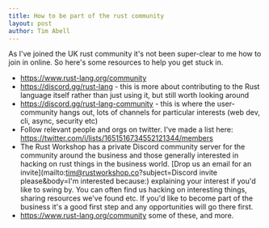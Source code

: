 ```yaml
---
title: How to be part of the rust community
layout: post
author: Tim Abell
---
```


As I've joined the UK rust community it's not been super-clear to me how to join in online. So here's some resources to help you get stuck in.

- <https://www.rust-lang.org/community>
- <https://discord.gg/rust-lang> - this is more about contributing to the Rust language itself rather than just using it, but still worth looking around
- <https://discord.gg/rust-lang-community> - this is where the user-community hangs out, lots of channels for particular interests (web dev, cli, async, security etc)
- Follow relevant people and orgs on twitter. I've made a list here: <https://twitter.com/i/lists/1651516734552121344/members>
- The Rust Workshop has a private Discord community server for the community around the business and those generally interested in hacking on rust things in the business world. [Drop us an email for an invite](mailto:tim@rustworkshop.co?subject=Discord invite please&body=I'm interested because:) explaining your interest if you'd like to swing by. You can often find us hacking on interesting things, sharing resources we've found etc. If you'd like to become part of the business it's a good first step and any opportunities will go there first.
- <https://www.rust-lang.org/community> some of these, and more.
